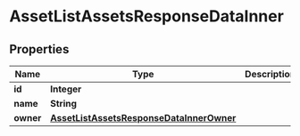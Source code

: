 

# AssetListAssetsResponseDataInner


## Properties

| Name | Type | Description | Notes |
|------------ | ------------- | ------------- | -------------|
|**id** | **Integer** |  |  [optional] |
|**name** | **String** |  |  [optional] |
|**owner** | [**AssetListAssetsResponseDataInnerOwner**](AssetListAssetsResponseDataInnerOwner.md) |  |  [optional] |



